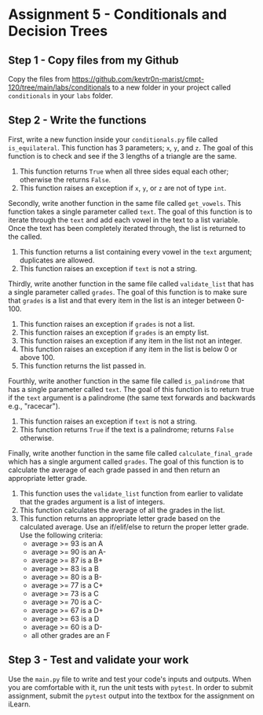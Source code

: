 # Assignment 5 - Conditionals and Decision Trees

## Step 1 - Copy files from my Github

Copy the files from https://github.com/kevtr0n-marist/cmpt-120/tree/main/labs/conditionals to a new folder in your project called `conditionals` in your `labs` folder.

## Step 2 - Write the functions

First, write a new function inside your `conditionals.py` file called `is_equilateral`. This function has 3 parameters; `x`, `y`, and `z`. The goal of this function is to check and see if the 3 lengths of a triangle are the same.

1. This function returns `True` when all three sides equal each other; otherwise the returns `False`.
2. This function raises an exception if `x`, `y`, or `z` are not of type `int`.

Secondly, write another function in the same file called `get_vowels`. This function takes a single parameter called `text`. The goal of this function is to iterate through the `text` and add each vowel in the text to a list variable. Once the text has been completely iterated through, the list is returned to the called.

1. This function returns a list containing every vowel in the `text` argument; duplicates are allowed.
2. This function raises an exception if `text` is not a string.

Thirdly, write another function in the same file called `validate_list` that has a single parameter called `grades`. The goal of this function is to make sure that `grades` is a list and that every item in the list is an integer between 0-100.

1. This function raises an exception if `grades` is not a list.
2. This function raises an exception if `grades` is an empty list.
3. This function raises an exception if any item in the list not an integer.
4. This function raises an exception if any item in the list is below 0 or above 100.
5. This function returns the list passed in.

Fourthly, write another function in the same file called `is_palindrome` that has a single parameter called `text`. The goal of this function is to return true if the `text` argument is a palindrome (the same text forwards and backwards e.g., "racecar").

1. This function raises an exception if `text` is not a string.
2. This function returns `True` if the text is a palindrome; returns `False` otherwise.

Finally, write another function in the same file called `calculate_final_grade` which has a single argument called `grades`. The goal of this function is to calculate the average of each grade passed in and then return an appropriate letter grade.

1. This function uses the `validate_list` function from earlier to validate that the grades argument is a list of integers.
2. This function calculates the average of all the grades in the list.
3. This function returns an appropriate letter grade based on the calculated average. Use an if/elif/else to return the proper letter grade. Use the following criteria:
   - average >= 93 is an A
   - average >= 90 is an A-
   - average >= 87 is a B+
   - average >= 83 is a B
   - average >= 80 is a B-
   - average >= 77 is a C+
   - average >= 73 is a C
   - average >= 70 is a C-
   - average >= 67 is a D+
   - average >= 63 is a D
   - average >= 60 is a D-
   - all other grades are an F

## Step 3 - Test and validate your work

Use the `main.py` file to write and test your code's inputs and outputs. When you are comfortable with it, run the unit tests with `pytest`. In order to submit assignment, submit the `pytest` output into the textbox for the assignment on iLearn.

